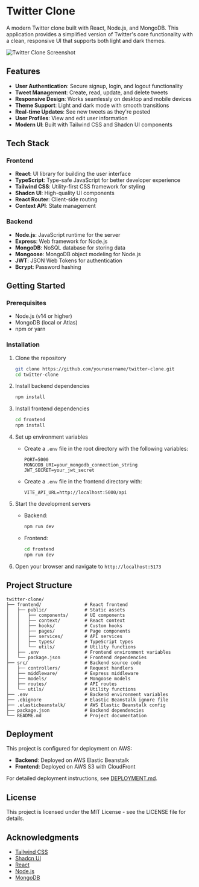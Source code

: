 # Twitter Clone

A modern Twitter clone built with React, Node.js, and MongoDB. This application provides a simplified version of Twitter's core functionality with a clean, responsive UI that supports both light and dark themes.

![Twitter Clone Screenshot](https://via.placeholder.com/800x400?text=Twitter+Clone)

## Features

- **User Authentication**: Secure signup, login, and logout functionality
- **Tweet Management**: Create, read, update, and delete tweets
- **Responsive Design**: Works seamlessly on desktop and mobile devices
- **Theme Support**: Light and dark mode with smooth transitions
- **Real-time Updates**: See new tweets as they're posted
- **User Profiles**: View and edit user information
- **Modern UI**: Built with Tailwind CSS and Shadcn UI components

## Tech Stack

### Frontend
- **React**: UI library for building the user interface
- **TypeScript**: Type-safe JavaScript for better developer experience
- **Tailwind CSS**: Utility-first CSS framework for styling
- **Shadcn UI**: High-quality UI components
- **React Router**: Client-side routing
- **Context API**: State management

### Backend
- **Node.js**: JavaScript runtime for the server
- **Express**: Web framework for Node.js
- **MongoDB**: NoSQL database for storing data
- **Mongoose**: MongoDB object modeling for Node.js
- **JWT**: JSON Web Tokens for authentication
- **Bcrypt**: Password hashing

## Getting Started

### Prerequisites

- Node.js (v14 or higher)
- MongoDB (local or Atlas)
- npm or yarn

### Installation

1. Clone the repository
   ```bash
   git clone https://github.com/yourusername/twitter-clone.git
   cd twitter-clone
   ```

2. Install backend dependencies
   ```bash
   npm install
   ```

3. Install frontend dependencies
   ```bash
   cd frontend
   npm install
   ```

4. Set up environment variables
   - Create a `.env` file in the root directory with the following variables:
     ```
     PORT=5000
     MONGODB_URI=your_mongodb_connection_string
     JWT_SECRET=your_jwt_secret
     ```
   - Create a `.env` file in the frontend directory with:
     ```
     VITE_API_URL=http://localhost:5000/api
     ```

5. Start the development servers
   - Backend:
     ```bash
     npm run dev
     ```
   - Frontend:
     ```bash
     cd frontend
     npm run dev
     ```

6. Open your browser and navigate to `http://localhost:5173`

## Project Structure

```
twitter-clone/
├── frontend/                # React frontend
│   ├── public/              # Static assets
│   │   ├── components/      # UI components
│   │   ├── context/         # React context
│   │   ├── hooks/           # Custom hooks
│   │   ├── pages/           # Page components
│   │   ├── services/        # API services
│   │   ├── types/           # TypeScript types
│   │   └── utils/           # Utility functions
│   ├── .env                 # Frontend environment variables
│   └── package.json         # Frontend dependencies
├── src/                     # Backend source code
│   ├── controllers/         # Request handlers
│   ├── middleware/          # Express middleware
│   ├── models/              # Mongoose models
│   ├── routes/              # API routes
│   └── utils/               # Utility functions
├── .env                     # Backend environment variables
├── .ebignore                # Elastic Beanstalk ignore file
├── .elasticbeanstalk/       # AWS Elastic Beanstalk config
├── package.json             # Backend dependencies
└── README.md                # Project documentation
```

## Deployment

This project is configured for deployment on AWS:

- **Backend**: Deployed on AWS Elastic Beanstalk
- **Frontend**: Deployed on AWS S3 with CloudFront

For detailed deployment instructions, see [DEPLOYMENT.md](DEPLOYMENT.md).


## License

This project is licensed under the MIT License - see the LICENSE file for details.

## Acknowledgments

- [Tailwind CSS](https://tailwindcss.com/)
- [Shadcn UI](https://ui.shadcn.com/)
- [React](https://reactjs.org/)
- [Node.js](https://nodejs.org/)
- [MongoDB](https://www.mongodb.com/)
